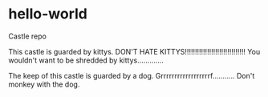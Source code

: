 # hello-world
Castle repo

This castle is guarded by kittys.
DON'T HATE KITTYS!!!!!!!!!!!!!!!!!!!!!!!!!!!!!!
You wouldn't want to be shredded by kittys.............

The keep of this castle is guarded by a dog.
Grrrrrrrrrrrrrrrrrrf...........
Don't monkey with the dog.
